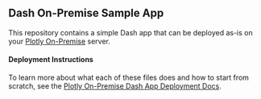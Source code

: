 ## Dash On-Premise Sample App

This repository contains a simple Dash app that can be deployed as-is on your [Plotly On-Premise](https://plot.ly/products/on-premise) server.

#### Deployment Instructions

To learn more about what each of these files does and how to start from scratch, see the [Plotly On-Premise Dash App Deployment Docs](https://plot.ly/dash/deployment/on-premise).
